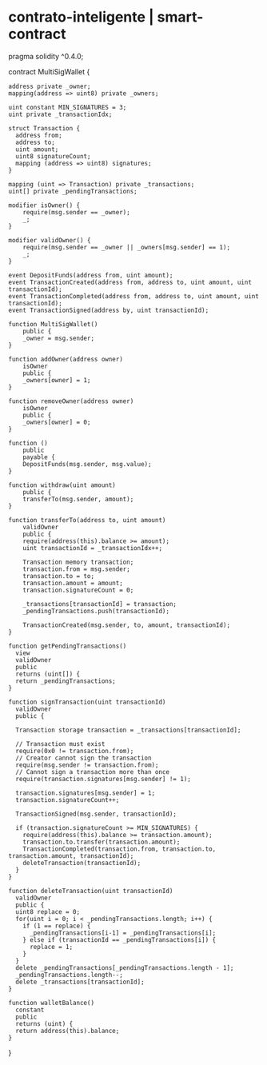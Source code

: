 # contrato-inteligente | smart-contract
pragma solidity ^0.4.0;

contract MultiSigWallet {

    address private _owner;
    mapping(address => uint8) private _owners;

    uint constant MIN_SIGNATURES = 3;
    uint private _transactionIdx;

    struct Transaction {
      address from;
      address to;
      uint amount;
      uint8 signatureCount;
      mapping (address => uint8) signatures;
    }

    mapping (uint => Transaction) private _transactions;
    uint[] private _pendingTransactions;

    modifier isOwner() {
        require(msg.sender == _owner);
        _;
    }

    modifier validOwner() {
        require(msg.sender == _owner || _owners[msg.sender] == 1);
        _;
    }

    event DepositFunds(address from, uint amount);
    event TransactionCreated(address from, address to, uint amount, uint transactionId);
    event TransactionCompleted(address from, address to, uint amount, uint transactionId);
    event TransactionSigned(address by, uint transactionId);

    function MultiSigWallet()
        public {
        _owner = msg.sender;
    }

    function addOwner(address owner)
        isOwner
        public {
        _owners[owner] = 1;
    }

    function removeOwner(address owner)
        isOwner
        public {
        _owners[owner] = 0;
    }

    function ()
        public
        payable {
        DepositFunds(msg.sender, msg.value);
    }

    function withdraw(uint amount)
        public {
        transferTo(msg.sender, amount);
    }

    function transferTo(address to, uint amount)
        validOwner
        public {
        require(address(this).balance >= amount);
        uint transactionId = _transactionIdx++;

        Transaction memory transaction;
        transaction.from = msg.sender;
        transaction.to = to;
        transaction.amount = amount;
        transaction.signatureCount = 0;

        _transactions[transactionId] = transaction;
        _pendingTransactions.push(transactionId);

        TransactionCreated(msg.sender, to, amount, transactionId);
    }

    function getPendingTransactions()
      view
      validOwner
      public
      returns (uint[]) {
      return _pendingTransactions;
    }

    function signTransaction(uint transactionId)
      validOwner
      public {

      Transaction storage transaction = _transactions[transactionId];

      // Transaction must exist
      require(0x0 != transaction.from);
      // Creator cannot sign the transaction
      require(msg.sender != transaction.from);
      // Cannot sign a transaction more than once
      require(transaction.signatures[msg.sender] != 1);

      transaction.signatures[msg.sender] = 1;
      transaction.signatureCount++;

      TransactionSigned(msg.sender, transactionId);

      if (transaction.signatureCount >= MIN_SIGNATURES) {
        require(address(this).balance >= transaction.amount);
        transaction.to.transfer(transaction.amount);
        TransactionCompleted(transaction.from, transaction.to, transaction.amount, transactionId);
        deleteTransaction(transactionId);
      }
    }

    function deleteTransaction(uint transactionId)
      validOwner
      public {
      uint8 replace = 0;
      for(uint i = 0; i < _pendingTransactions.length; i++) {
        if (1 == replace) {
          _pendingTransactions[i-1] = _pendingTransactions[i];
        } else if (transactionId == _pendingTransactions[i]) {
          replace = 1;
        }
      }
      delete _pendingTransactions[_pendingTransactions.length - 1];
      _pendingTransactions.length--;
      delete _transactions[transactionId];
    }

    function walletBalance()
      constant
      public
      returns (uint) {
      return address(this).balance;
    }
}
